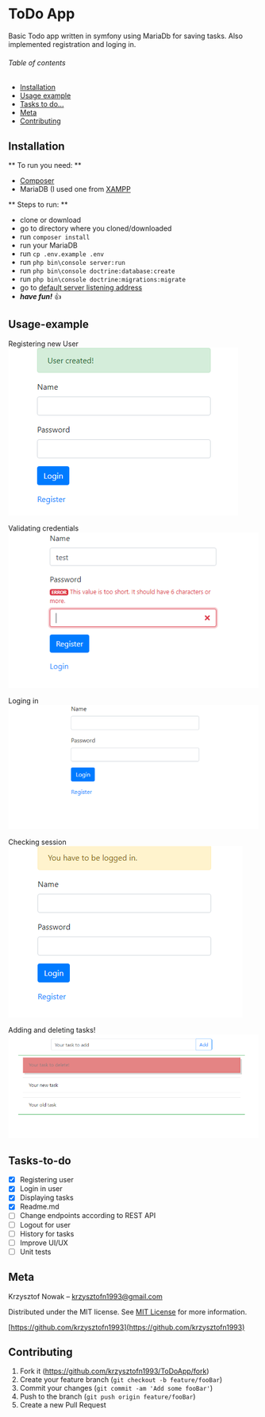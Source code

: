 # ToDo App

Basic Todo app written in symfony using MariaDb for saving tasks. Also implemented registration and loging in.

###### Table of contents
 - [Installation](#Installation)  
 - [Usage example](#Usage-example)  
 - [Tasks to do...](#Tasks-to-do)  
 - [Meta](#Meta)  
 - [Contributing](#Contributing)  


## Installation

** To run you need: **
- [Composer](https://getcomposer.org)
- MariaDB (I used one from [XAMPP](https://www.apachefriends.org/pl/index.html)

** Steps to run: **
- clone or download
- go to directory where you cloned/downloaded
- run ```composer install```
- run your MariaDB
- run ```cp .env.example .env```
- run ```php bin\console server:run```
- run ```php bin\console doctrine:database:create```
- run ```php bin\console doctrine:migrations:migrate```
- go to [default server listening address](http://127.0.0.1:8000)
- ***have fun!*** :+1:

## Usage-example
Registering new User  
![](images/new_user.png)  

Validating credentials  
![](images/validation.png)  

Loging in  
![](images/login.png)  

Checking session  
![](images/checking_session.png)  

Adding and deleting tasks!  
![](images/tasks.png)  

## Tasks-to-do
- [x] Registering user
- [x] Login in user
- [x] Displaying tasks
- [x] Readme.md
- [ ] Change endpoints according to REST API
- [ ] Logout for user
- [ ] History for tasks
- [ ] Improve UI/UX
- [ ] Unit tests

## Meta

Krzysztof Nowak – krzysztofn1993@gmail.com

Distributed under the MIT license. See [MIT License](https://choosealicense.com/licenses/mit/) for more information.

[https://github.com/krzysztofn1993](https://github.com/krzysztofn1993)

## Contributing

1. Fork it (<https://github.com/krzysztofn1993/ToDoApp/fork>)
2. Create your feature branch (`git checkout -b feature/fooBar`)
3. Commit your changes (`git commit -am 'Add some fooBar'`)
4. Push to the branch (`git push origin feature/fooBar`)
5. Create a new Pull Request
